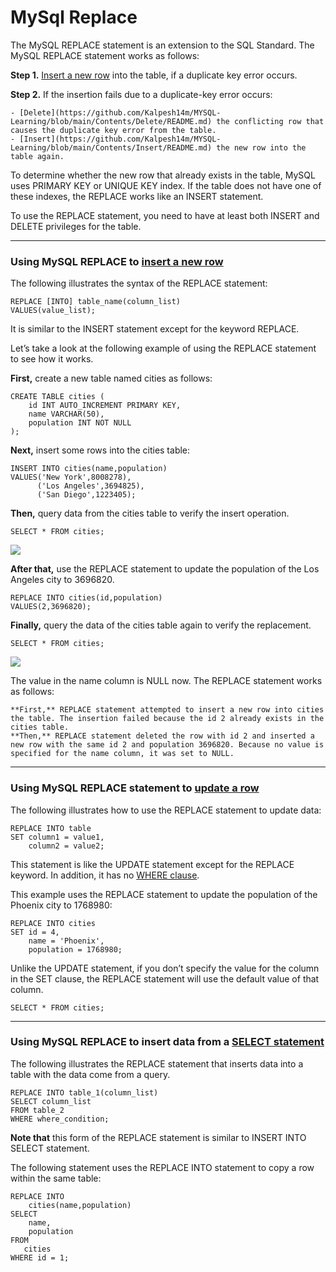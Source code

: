 # MySql Replace

The MySQL REPLACE statement is an extension to the SQL Standard. The MySQL REPLACE statement works as follows:

**Step 1.** [Insert a new row](https://github.com/Kalpesh14m/MYSQL-Learning/blob/main/Contents/Insert/README.md) into the table, if a duplicate key error occurs.

**Step 2.** If the insertion fails due to a duplicate-key error occurs:

    - [Delete](https://github.com/Kalpesh14m/MYSQL-Learning/blob/main/Contents/Delete/README.md) the conflicting row that causes the duplicate key error from the table.
    - [Insert](https://github.com/Kalpesh14m/MYSQL-Learning/blob/main/Contents/Insert/README.md) the new row into the table again.

To determine whether the new row that already exists in the table, MySQL uses PRIMARY KEY or UNIQUE KEY index. If the table does not have one of these indexes, the REPLACE works like an INSERT statement.

To use the REPLACE statement, you need to have at least both INSERT and DELETE privileges for the table.

---

### Using MySQL REPLACE to [insert a new row](https://github.com/Kalpesh14m/MYSQL-Learning/blob/main/Contents/Insert/README.md)

The following illustrates the syntax of the REPLACE statement:

```
REPLACE [INTO] table_name(column_list)
VALUES(value_list);
```

It is similar to the INSERT statement except for the keyword REPLACE.

Let’s take a look at the following example of using the REPLACE statement to see how it works.

**First,** create a new table named cities as follows:

```
CREATE TABLE cities (
    id INT AUTO_INCREMENT PRIMARY KEY,
    name VARCHAR(50),
    population INT NOT NULL
);
```

**Next,** insert some rows into the cities table:

```
INSERT INTO cities(name,population)
VALUES('New York',8008278),
	  ('Los Angeles',3694825),
	  ('San Diego',1223405);
```

**Then,** query data from the cities table to verify the insert operation.

`SELECT * FROM cities;`

![](https://user-images.githubusercontent.com/25608527/97813000-4060c080-1cab-11eb-90f2-6adb1303e233.png)

**After that,** use the REPLACE statement to update the population of the Los Angeles city to 3696820.

```
REPLACE INTO cities(id,population)
VALUES(2,3696820);
```
**Finally,** query the data of the cities table again to verify the replacement.

`SELECT * FROM cities;`

![](https://user-images.githubusercontent.com/25608527/97813002-4191ed80-1cab-11eb-8a3c-ab9e9912f514.png)

The value in the name column is NULL now. The REPLACE statement works as follows:

    **First,** REPLACE statement attempted to insert a new row into cities the table. The insertion failed because the id 2 already exists in the cities table.
    **Then,** REPLACE statement deleted the row with id 2 and inserted a new row with the same id 2 and population 3696820. Because no value is specified for the name column, it was set to NULL.

---

### Using MySQL REPLACE statement to [update a row](https://github.com/Kalpesh14m/MYSQL-Learning/blob/main/Contents/Update/README.md)

The following illustrates how to use the REPLACE statement to update data:

```
REPLACE INTO table
SET column1 = value1,
    column2 = value2;
```

This statement is like the UPDATE statement except for the REPLACE keyword. In addition, it has no [WHERE clause]().

This example uses the REPLACE statement to update the population of the Phoenix city to 1768980:

```
REPLACE INTO cities
SET id = 4,
    name = 'Phoenix',
    population = 1768980;
```

Unlike the UPDATE statement, if you don’t specify the value for the column in the SET clause, the REPLACE statement will use the default value of that column.

`SELECT * FROM cities;`

---

### Using MySQL REPLACE to insert data from a [SELECT statement](https://github.com/Kalpesh14m/MYSQL-Learning/blob/main/Contents/Select/README.md)

The following illustrates the REPLACE statement that inserts data into a table with the data come from a query.

```
REPLACE INTO table_1(column_list)
SELECT column_list
FROM table_2
WHERE where_condition;
```

**Note that** this form of the REPLACE statement is similar to INSERT INTO SELECT statement.

The following statement uses the REPLACE INTO statement to copy a row within the same table:

```
REPLACE INTO 
    cities(name,population)
SELECT 
    name,
    population 
FROM 
   cities 
WHERE id = 1;
```
